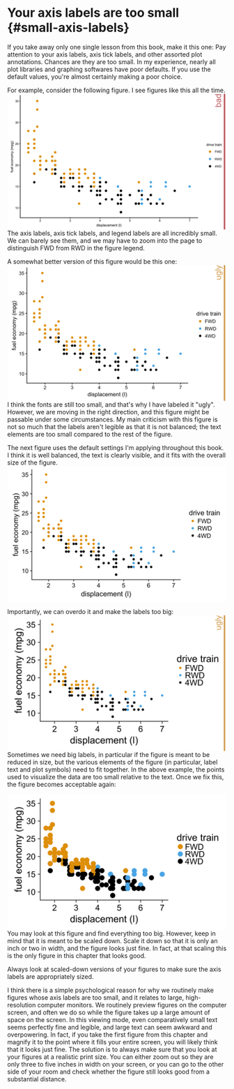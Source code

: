 

# Your axis labels are too small {#small-axis-labels}

If you take away only one single lesson from this book, make it this one: Pay attention to your axis labels, axis tick labels, and other assorted plot annotations. Chances are they are too small. In my experience, nearly all plot libraries and graphing softwares have poor defaults. If you use the default values, you're almost certainly making a poor choice.

For example, consider the following figure. I see figures like this all the time.
<img src="small_axis_labels_files/figure-html/unnamed-chunk-2-1.png" width="576" style="display: block; margin: auto;" />
The axis labels, axis tick labels, and legend labels are all incredibly small. We can barely see them, and we may have to zoom into the page to distinguish FWD from RWD in the figure legend.

A somewhat better version of this figure would be this one:
<img src="small_axis_labels_files/figure-html/unnamed-chunk-3-1.png" width="576" style="display: block; margin: auto;" />
I think the fonts are still too small, and that's why I have labeled it "ugly". However, we are moving in the right direction, and this figure might be passable under some circumstances. My main criticism with this figure is not so much that the labels aren't legible as that it is not balanced; the text elements are too small compared to the rest of the figure.

The next figure uses the default settings I'm applying throughout this book. I think it is well balanced, the text is clearly visible, and it fits with the overall size of the figure. 
<img src="small_axis_labels_files/figure-html/unnamed-chunk-4-1.png" width="576" style="display: block; margin: auto;" />

Importantly, we can overdo it and make the labels too big:
<img src="small_axis_labels_files/figure-html/unnamed-chunk-5-1.png" width="576" style="display: block; margin: auto;" />
Sometimes we need big labels, in particular if the figure is meant to be reduced in size, but the various elements of the figure (in particular, label text and plot symbols) need to fit together. In the above example, the points used to visualize the data are too small relative to the text. Once we fix this, the figure becomes acceptable again:

<img src="small_axis_labels_files/figure-html/unnamed-chunk-6-1.png" width="576" style="display: block; margin: auto;" />
You may look at this figure and find everything too big. However, keep in mind that it is meant to be scaled down. Scale it down so that it is only an inch or two in width, and the figure looks just fine. In fact, at that scaling this is the only figure in this chapter that looks good.

<div class="rmdtip">
<p>Always look at scaled-down versions of your figures to make sure the axis labels are appropriately sized.</p>
</div>


I think there is a simple psychological reason for why we routinely make figures whose axis labels are too small, and it relates to large, high-resolution computer monitors. We routinely preview figures on the computer screen, and often we do so while the figure takes up a large amount of space on the screen. In this viewing mode, even comparatively small text seems perfectly fine and legible, and large text can seem awkward and overpowering. In fact, if you take the first figure from this chapter and magnify it to the point where it fills your entire screen, you will likely think that it looks just fine. The solution is to always make sure that you look at your figures at a realistic print size. You can either zoom out so they are only three to five inches in width on your screen, or you can go to the other side of your room and check whether the figure still looks good from a substantial distance.
